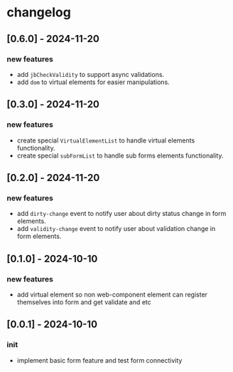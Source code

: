 # changelog

## [0.6.0] - 2024-11-20
### new features
- add `jbCheckValidity` to support async validations.   
- add `dom` to virtual elements for easier manipulations.   

## [0.3.0] - 2024-11-20
### new features
- create special `VirtualElementList` to handle virtual elements functionality.   
- create special `subFormList` to handle sub forms elements functionality.   

## [0.2.0] - 2024-11-20
### new features
- add `dirty-change` event to notify user about dirty status change in form elements.   
- add `validity-change` event to notify user about validation change in form elements.   

## [0.1.0] - 2024-10-10
### new features
- add virtual element so non web-component element can register themselves into form and get validate and etc  

## [0.0.1] - 2024-10-10
### init
- implement basic form feature and test form connectivity 

